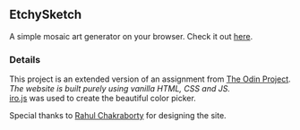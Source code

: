 ## EtchySketch
A simple mosaic art generator on your browser. Check it out [here](https://etchysketch.netlify.app/).  

### Details

This project is an extended version of an assignment from [The Odin Project](https://www.theodinproject.com/courses/web-development-101/lessons/etch-a-sketch-project). *The website is built purely using vanilla HTML, CSS and JS.*  
[iro.js](https://iro.js.org/) was used to create the beautiful color picker.

Special thanks to [Rahul Chakraborty](https://twitter.com/HckmstrRahul) for designing the site.
